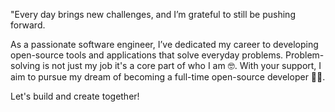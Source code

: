 "Every day brings new challenges, and I’m grateful to still be pushing forward.

As a passionate software engineer, I’ve dedicated my career to developing open-source tools and applications that solve everyday problems. Problem-solving is not just my job it's a core part of who I am 🤓. With your support, I aim to pursue my dream of becoming a full-time open-source developer 🐱‍🏍.

Let's build and create together!
